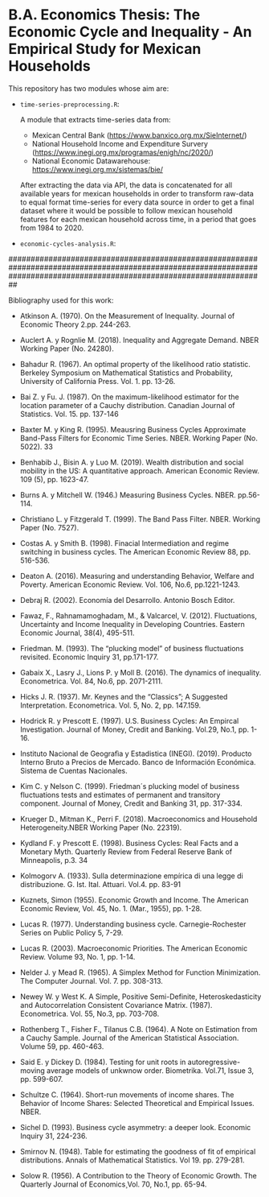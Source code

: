 # B.A. Economics Thesis: The Economic Cycle and Inequality - An Empirical Study for Mexican Households

This repository has two modules whose aim are:

* `time-series-preprocessing.R`: 

   A module that extracts time-series data from:
     - Mexican Central Bank (https://www.banxico.org.mx/SieInternet/)
     - National Household Income and Expenditure Survery (https://www.inegi.org.mx/programas/enigh/nc/2020/)
     - National Economic Datawarehouse: https://www.inegi.org.mx/sistemas/bie/
   
   After extracting the data via API, the data is concatenated for all available years for mexican households in order to transform raw-data to equal format time-series
   for every data source in order to get a final dataset where it would be possible to follow mexican household features for each mexican household across time, in a period that    goes from 1984 to 2020.  
   
     
* `economic-cycles-analysis.R`:

















##########################################################################################################################################################################

Bibliography used for this work:

   - Atkinson A. (1970). On the Measurement of Inequality. Journal of Economic
   Theory 2.pp. 244-263.

   - Auclert A. y Rognlie M. (2018). Inequality and Aggregate Demand. NBER
   Working Paper (No. 24280).

   - Bahadur R. (1967). An optimal property of the likelihood ratio statistic. Berkeley
   Symposium on Mathematical Statistics and Probability, University of California
   Press. Vol. 1. pp. 13-26.

   - Bai Z. y Fu. J. (1987). On the maximum-likelihood estimator for the location
   parameter of a Cauchy distribution. Canadian Journal of Statistics. Vol. 15. pp.
   137-146

   - Baxter M. y King R. (1995). Meausring Business Cycles Approximate Band-Pass
   Filters for Economic Time Series. NBER. Working Paper (No. 5022).
   33
   - Benhabib J., Bisin A. y Luo M. (2019). Wealth distribution and social mobility in
   the US: A quantitative approach. American Economic Review. 109 (5), pp. 1623-47.

   - Burns A. y Mitchell W. (1946.) Measuring Business Cycles. NBER. pp.56-114.

   - Christiano L. y Fitzgerald T. (1999). The Band Pass Filter. NBER. Working Paper
   (No. 7527).

   - Costas A. y Smith B. (1998). Finacial Intermediation and regime switching in
   business cycles. The American Economic Review 88, pp. 516-536.

   - Deaton A. (2016). Measuring and understanding Behavior, Welfare and Poverty.
   American Economic Review. Vol. 106, No.6, pp.1221-1243.

   - Debraj R. (2002). Economía del Desarrollo. Antonio Bosch Editor.

   - Fawaz, F., Rahnamamoghadam, M., & Valcarcel, V. (2012). Fluctuations,
   Uncertainty and Income Inequality in Developing Countries. Eastern Economic
   Journal, 38(4), 495-511.

   - Friedman. M. (1993). The “plucking model” of business fluctuations revisited.
   Economic Inquiry 31, pp.171-177.

   - Gabaix X., Lasry J., Lions P. y Moll B. (2016). The dynamics of inequality.
   Econometrica. Vol. 84, No.6, pp. 2071-2111.

   - Hicks J. R. (1937). Mr. Keynes and the “Classics”; A Suggested Interpretation.
   Econometrica. Vol. 5, No. 2, pp. 147.159.

   - Hodrick R. y Prescott E. (1997). U.S. Business Cycles: An Empircal Investigation.
   Journal of Money, Credit and Banking. Vol.29, No.1, pp. 1-16.

   - Instituto Nacional de Geografìa y Estadistica (INEGI). (2019). Producto Interno
   Bruto a Precios de Mercado. Banco de Información Económica. Sistema de Cuentas
   Nacionales.

   - Kim C. y Nelson C. (1999). Friedman´s plucking model of business fluctuations
   tests and estimates of permanent and transitory component. Journal of Money,
   Credit and Banking 31, pp. 317-334.

   - Krueger D., Mitman K., Perri F. (2018). Macroeconomics and Household
   Heterogeneity.NBER Working Paper (No. 22319).

   - Kydland F. y Prescott E. (1998). Business Cycles: Real Facts and a Monetary Myth.
   Quarterly Review from Federal Reserve Bank of Minneapolis, p.3.
   34

   - Kolmogorv A. (1933). Sulla determinazione empírica di una legge di distribuzione.
   G. Ist. Ital. Attuari. Vol.4. pp. 83-91

   - Kuznets, Simon (1955). Economic Growth and Income. The American Economic
   Review, Vol. 45, No. 1. (Mar., 1955), pp. 1-28.

   - Lucas R. (1977). Understanding business cycle. Carnegie-Rochester Series on
   Public Policy 5, 7-29.

   - Lucas R. (2003). Macroeconomic Priorities. The American Economic Review.
   Volume 93, No. 1, pp. 1-14.

   - Nelder J. y Mead R. (1965). A Simplex Method for Function Minimization. The
   Computer Journal. Vol. 7. pp. 308-313.

   - Newey W. y West K. A Simple, Positive Semi-Definite, Heteroskedasticity and
   Autocorrelation Consistent Covariance Matrix. (1987). Econometrica. Vol. 55,
   No.3, pp. 703-708.

   - Rothenberg T., Fisher F., Tilanus C.B. (1964). A Note on Estimation from a Cauchy
   Sample. Journal of the American Statistical Association. Volume 59, pp. 460-463.

   - Said E. y Dickey D. (1984). Testing for unit roots in autoregressive-moving average
   models of unkwnow order. Biometrika. Vol.71, Issue 3, pp. 599-607.

   - Schultze C. (1964). Short-run movements of income shares. The Behavior of
   Income Shares: Selected Theoretical and Empirical Issues. NBER.

   - Sichel D. (1993). Business cycle asymmetry: a deeper look. Economic Inquiry 31,
   224-236.

   - Smirnov N. (1948). Table for estimating the goodness of fit of empirical
   distributions. Annals of Mathematical Statistics. Vol 19. pp. 279-281.

   - Solow R. (1956). A Contribution to the Theory of Economic Growth. The Quarterly
   Journal of Economics¸Vol. 70, No.1, pp. 65-94. 
